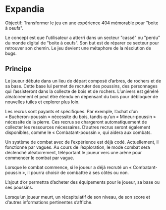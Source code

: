 # Expandia

Objectif: Transformer le jeu en une expérience 404 mémorable pour "boite à oeufs".

Le concept est que l'utilisateur a atterri dans un secteur "cassé" ou "perdu" du monde digital de "boite à oeufs". Son but est de réparer ce secteur pour retrouver son chemin. Le jeu devient une métaphore de la résolution de bugs.

## Principe

Le joueur débute dans un lieu de départ composé d’arbres, de rochers et de sa base. Cette base lui permet de recruter des poussins, des personnages qui l’assisteront dans la collecte de bois et de rochers. L’univers est généré aléatoirement et peut être étendu en dépensant du bois pour débloquer de nouvelles tuiles et explorer plus loin.

Les recrus sont payants et spécifiques. Par exemple, l’achat d’un « Bucheron-poussin » nécessite du bois, tandis qu’un « Mineur-poussin » nécessite de la pierre. Ces recrus se chargeront automatiquement de collecter les ressources nécessaires. D’autres recrus seront également disponibles, comme le « Combatant-poussin », qui aidera aux combats.

Un système de combat avec de l’expérience est déjà codé. Actuellement, il fonctionne par vagues. Au cours de l’exploration, le mode combat sera déclenché aléatoirement, téléportant le joueur vers une arène pour commencer le combat par vague.

Lorsque le combat commence, si le joueur a déjà recruté un « Combatant-poussin », il pourra choisir de combattre à ses côtés ou non.

L’ajout d’or permettra d’acheter des équipements pour le joueur, sa base ou ses poussins.

Lorsqu’un joueur meurt, un récapitulatif de son niveau, de son score et d’autres informations pertinentes s’affiche.
